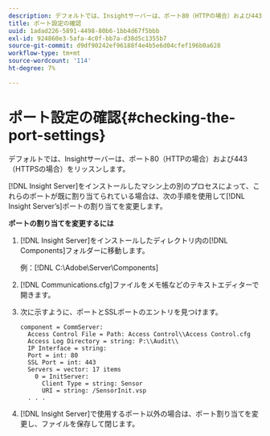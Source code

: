 ```yaml
---
description: デフォルトでは、Insightサーバーは、ポート80（HTTPの場合）および443（HTTPSの場合）をリッスンします。
title: ポート設定の確認
uuid: 1adad226-5891-4498-80b6-1bb4d67f5bbb
exl-id: 924860e3-5afa-4c0f-bb7a-d38d5c1355b7
source-git-commit: d9df90242ef96188f4e4b5e6d04cfef196b0a628
workflow-type: tm+mt
source-wordcount: '114'
ht-degree: 7%

---
```


# ポート設定の確認{#checking-the-port-settings}

デフォルトでは、Insightサーバーは、ポート80（HTTPの場合）および443（HTTPSの場合）をリッスンします。

[!DNL Insight Server]をインストールしたマシン上の別のプロセスによって、これらのポートが既に割り当てられている場合は、次の手順を使用して[!DNL Insight Server’s]ポートの割り当てを変更します。

**ポートの割り当てを変更するには**

1. [!DNL Insight Server]をインストールしたディレクトリ内の[!DNL Components]フォルダーに移動します。

   例：[!DNL C:\Adobe\Server\Components]

1. [!DNL Communications.cfg]ファイルをメモ帳などのテキストエディターで開きます。
1. 次に示すように、ポートとSSLポートのエントリを見つけます。

   ```
   component = CommServer: 
     Access Control File = Path: Access Control\\Access Control.cfg
     Access Log Directory = string: P:\\Audit\\
     IP Interface = string: 
     Port = int: 80
     SSL Port = int: 443
     Servers = vector: 17 items
       0 = InitServer: 
         Client Type = string: Sensor
         URI = string: /SensorInit.vsp
     . . .
   ```

1. [!DNL Insight Server]で使用するポート以外の場合は、ポート割り当てを変更し、ファイルを保存して閉じます。
